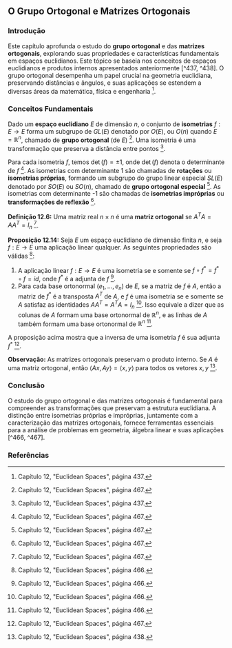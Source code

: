 ## O Grupo Ortogonal e Matrizes Ortogonais

### Introdução
Este capítulo aprofunda o estudo do **grupo ortogonal** e das **matrizes ortogonais**, explorando suas propriedades e características fundamentais em espaços euclidianos. Este tópico se baseia nos conceitos de espaços euclidianos e produtos internos apresentados anteriormente [^437, ^438]. O grupo ortogonal desempenha um papel crucial na geometria euclidiana, preservando distâncias e ângulos, e suas aplicações se estendem a diversas áreas da matemática, física e engenharia [^437].

### Conceitos Fundamentais

Dado um **espaço euclidiano** $E$ de dimensão $n$, o conjunto de **isometrias** $f: E \rightarrow E$ forma um subgrupo de $GL(E)$ denotado por $O(E)$, ou $O(n)$ quando $E = \mathbb{R}^n$, chamado de **grupo ortogonal** (de $E$) [^467]. Uma isometria é uma transformação que preserva a distância entre pontos [^437].

Para cada isometria $f$, temos $\det(f) = \pm 1$, onde $\det(f)$ denota o determinante de $f$ [^467]. As isometrias com determinante 1 são chamadas de **rotações** ou **isometrias próprias**, formando um subgrupo do grupo linear especial $SL(E)$ denotado por $SO(E)$ ou $SO(n)$, chamado de **grupo ortogonal especial** [^467]. As isometrias com determinante -1 são chamadas de **isometrias impróprias** ou **transformações de reflexão** [^467].

**Definição 12.6:** Uma matriz real $n \times n$ é uma **matriz ortogonal** se $A^T A = A A^T = I_n$ [^467].

**Proposição 12.14:** Seja $E$ um espaço euclidiano de dimensão finita $n$, e seja $f: E \rightarrow E$ uma aplicação linear qualquer. As seguintes propriedades são válidas [^466]:
1. A aplicação linear $f: E \rightarrow E$ é uma isometria se e somente se $f \circ f^* = f^* \circ f = id$, onde $f^*$ é a adjunta de $f$ [^466].
2. Para cada base ortonormal $(e_1, \dots, e_n)$ de $E$, se a matriz de $f$ é $A$, então a matriz de $f^*$ é a transposta $A^T$ de $A$, e $f$ é uma isometria se e somente se $A$ satisfaz as identidades $A A^T = A^T A = I_n$ [^466]. Isso equivale a dizer que as colunas de $A$ formam uma base ortonormal de $\mathbb{R}^n$, e as linhas de $A$ também formam uma base ortonormal de $\mathbb{R}^n$ [^466].

A proposição acima mostra que a inversa de uma isometria $f$ é sua adjunta $f^*$ [^467].

**Observação:** As matrizes ortogonais preservam o produto interno. Se $A$ é uma matriz ortogonal, então $\langle Ax, Ay \rangle = \langle x, y \rangle$ para todos os vetores $x, y$ [^438].

### Conclusão
O estudo do grupo ortogonal e das matrizes ortogonais é fundamental para compreender as transformações que preservam a estrutura euclidiana. A distinção entre isometrias próprias e impróprias, juntamente com a caracterização das matrizes ortogonais, fornece ferramentas essenciais para a análise de problemas em geometria, álgebra linear e suas aplicações [^466, ^467].

### Referências
[^437]: Capítulo 12, "Euclidean Spaces", página 437.
[^438]: Capítulo 12, "Euclidean Spaces", página 438.
[^466]: Capítulo 12, "Euclidean Spaces", página 466.
[^467]: Capítulo 12, "Euclidean Spaces", página 467.
<!-- END -->